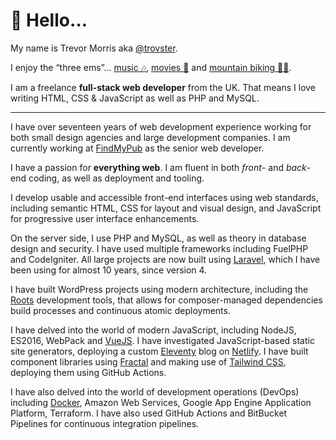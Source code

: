 # 👋 Hello…

My name is Trevor Morris aka [@trovster](https://twitter.com/trovster).

I enjoy the “three ems”… [music 🎶](https://www.last.fm/user/trovster), [movies 🍿](https://letterboxd.com/trovster/) and [mountain biking 🚵‍♂️](https://www.strava.com/athletes/trovster).

I am a freelance **full-stack web developer** from the UK. That means I love writing HTML, CSS & JavaScript as well as PHP and MySQL.

---

I have over seventeen years of web development experience working for both small design agencies and large development companies. I am currently working at <a href="https://www.findmypub.com">FindMyPub</a> as the senior web developer.

I have a passion for **everything web**. I am fluent in both *front*- and *back*-end coding, as well as deployment and tooling.

I develop usable and accessible front-end interfaces using web standards, including semantic HTML, CSS for layout and visual design, and JavaScript for progressive user interface enhancements.

On the server side, I use PHP and MySQL, as well as theory in database design and security. I have used multiple frameworks including FuelPHP and CodeIgniter. All large projects are now built using  [Laravel](https://laravel.com), which I have been using for almost 10 years, since version 4.

I have built WordPress projects using modern architecture, including the [Roots](https://roots.io) development tools, that allows for composer-managed dependencies build processes and continuous atomic deployments.

I have delved into the world of modern JavaScript, including NodeJS, ES2016, WebPack and [VueJS](https://vuejs.org). I have investigated JavaScript-based static site generators, deploying a custom [Eleventy](https://www.11ty.dev) blog on [Netlify](https://www.netlify.com). I have built component libraries using [Fractal](https://fractal.build) and making use of [Tailwind CSS](https://tailwindcss.com), deploying them using GitHub Actions.

I have also delved into the world of development operations (DevOps) including [Docker](https://www.docker.com), Amazon Web Services, Google App Engine Application Platform, Terraform. I have also used GitHub Actions and BitBucket Pipelines for continuous integration pipelines.
